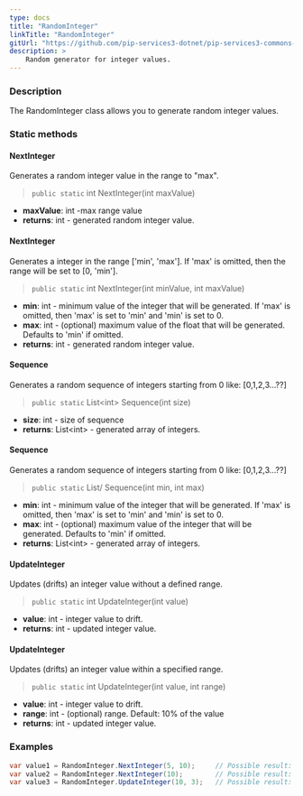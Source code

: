 ```yaml
---
type: docs
title: "RandomInteger"
linkTitle: "RandomInteger"
gitUrl: "https://github.com/pip-services3-dotnet/pip-services3-commons-dotnet"
description: >
    Random generator for integer values.
---
```


### Description

The RandomInteger class allows you to generate random integer values.

### Static methods

#### NextInteger
Generates a random integer value in the range to "max".

> `public static` int NextInteger(int maxValue)

- **maxValue**: int -max range value
- **returns**: int - generated random integer value.


#### NextInteger
Generates a integer in the range ['min', 'max']. If 'max' is omitted, then the range will be set to [0, 'min'].

> `public static` int NextInteger(int minValue, int maxValue)

- **min**: int - minimum value of the integer that will be generated. 
If 'max' is omitted, then 'max' is set to 'min' and 'min' is set to 0.
- **max**: int - (optional) maximum value of the float that will be generated. Defaults to 'min' if omitted.
- **returns**: int - generated random integer value.


#### Sequence
Generates a random sequence of integers starting from 0 like: [0,1,2,3...??]

> `public static` List\<int\> Sequence(int size)

- **size**: int - size of sequence
- **returns**: List\<int\> - generated array of integers.


#### Sequence
Generates a random sequence of integers starting from 0 like: [0,1,2,3...??]

> `public static` List/<int/> Sequence(int min, int max)

- **min**: int - minimum value of the integer that will be generated. 
If 'max' is omitted, then 'max' is set to 'min' and 'min' is set to 0.
- **max**: int - (optional) maximum value of the integer that will be generated.
Defaults to 'min' if omitted.
- **returns**: List\<int\> - generated array of integers.


#### UpdateInteger
Updates (drifts) an integer value without a defined range.

> `public static` int UpdateInteger(int value)

- **value**: int - integer value to drift.
- **returns**: int - updated integer value.


#### UpdateInteger
Updates (drifts) an integer value within a specified range.

> `public static` int UpdateInteger(int value, int range)

- **value**: int - integer value to drift.
- **range**: int - (optional) range. Default: 10% of the value
- **returns**: int - updated integer value.

### Examples

```cs
var value1 = RandomInteger.NextInteger(5, 10);     // Possible result: 7
var value2 = RandomInteger.NextInteger(10);        // Possible result: 3
var value3 = RandomInteger.UpdateInteger(10, 3);   // Possible result: 9

```
